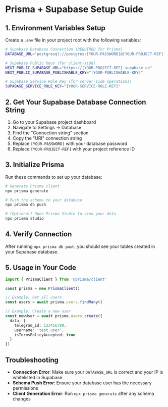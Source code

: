 # Prisma + Supabase Setup Guide

## 1. Environment Variables Setup

Create a `.env` file in your project root with the following variables:

```bash
# Supabase Database Connection (REQUIRED for Prisma)
DATABASE_URL="postgresql://postgres:[YOUR-PASSWORD]@[YOUR-PROJECT-REF].supabase.co:5432/postgres"

# Supabase Public Keys (for client-side)
NEXT_PUBLIC_SUPABASE_URL="https://[YOUR-PROJECT-REF].supabase.co"
NEXT_PUBLIC_SUPABASE_PUBLISHABLE_KEY="[YOUR-PUBLISHABLE-KEY]"

# Supabase Service Role Key (for server-side operations)
SUPABASE_SERVICE_ROLE_KEY="[YOUR-SERVICE-ROLE-KEY]"
```

## 2. Get Your Supabase Database Connection String

1. Go to your Supabase project dashboard
2. Navigate to Settings → Database
3. Find the "Connection string" section
4. Copy the "URI" connection string
5. Replace `[YOUR-PASSWORD]` with your database password
6. Replace `[YOUR-PROJECT-REF]` with your project reference ID

## 3. Initialize Prisma

Run these commands to set up your database:

```bash
# Generate Prisma client
npx prisma generate

# Push the schema to your database
npx prisma db push

# (Optional) Open Prisma Studio to view your data
npx prisma studio
```

## 4. Verify Connection

After running `npx prisma db push`, you should see your tables created in your Supabase database.

## 5. Usage in Your Code

```typescript
import { PrismaClient } from '@prisma/client'

const prisma = new PrismaClient()

// Example: Get all users
const users = await prisma.users.findMany()

// Example: Create a new user
const newUser = await prisma.users.create({
  data: {
    telegram_id: 123456789,
    username: 'test_user',
    isTermsPolicyAccepted: true
  }
})
```

## Troubleshooting

- **Connection Error**: Make sure your `DATABASE_URL` is correct and your IP is whitelisted in Supabase
- **Schema Push Error**: Ensure your database user has the necessary permissions
- **Client Generation Error**: Run `npx prisma generate` after any schema changes

